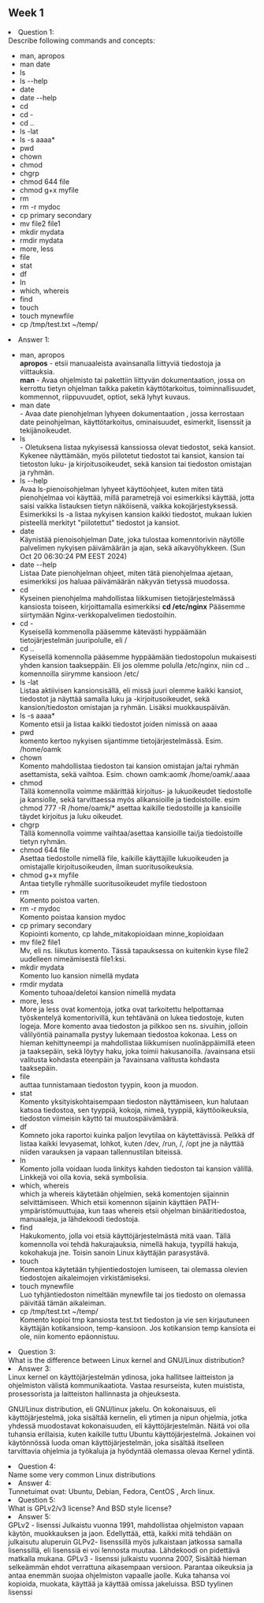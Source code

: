 ## Week 1

<li>Question 1:</li>
Describe following commands and concepts: 
<ul>
<li>man, apropos</li>
<li>man date</li>
<li>ls</li>
<li>ls --help</li>
<li>date</li>
<li>date --help</li>
<li>cd</li>
<li>cd -</li>
<li>cd ..</li>
<li>ls -lat</li>
<li>ls -s aaaa*</li>
<li>pwd</li>
<li>chown</li>
<li>chmod</li>
<li>chgrp</li>
<li>chmod 644 file</li>
<li>chmod g+x myfile</li>
<li>rm</li>
<li>rm -r mydoc</li>
<li>cp primary secondary</li>
<li>mv file2 file1</li>
<li>mkdir mydata</li>
<li>rmdir mydata</li>
<li>more, less</li>
<li>file</li>
<li>stat</li>
<li>df</li>
<li>ln</li>
<li>which, whereis</li>
<li>find</li>
<li>touch</li>
<li>touch mynewfile</li>
<li>cp /tmp/test.txt ~/temp/</li>
</ul>


<li>Answer 1:</li>
<ul>
<li>man, apropos</li> <b>apropos</b> - etsii manuaaleista  avainsanalla liittyviä tiedostoja ja viittauksia. <br>
<b>man</b> - Avaa ohjelmisto tai pakettiin liittyvän dokumentaation, jossa on kerrottu tietyn ohjelman taikka paketin käyttötarkoitus, toiminnallisuudet, kommennot, riippuvuudet, optiot, sekä lyhyt kuvaus. 
<li>man date</li> - Avaa date pienohjelman lyhyeen dokumentaation , jossa kerrostaan date peinohjelman, käyttötarkoitus, ominaisuudet, esimerkit, lisenssit ja tekijänoikeudet. 

<li>ls</li> - Oletuksena listaa nykyisessä kanssiossa olevat tiedostot, sekä kansiot. Kykenee näyttämään, myös piilotetut tiedostot tai kansiot, kansion tai tietoston luku- ja kirjoitusoikeudet, sekä kansion tai tiedoston omistajan ja ryhmän.
<li>ls --help</li> Avaa ls-pienoisohjelman lyhyeet käyttöohjeet, kuten miten tätä pienohjelmaa voi käyttää, millä parametrejä  voi esimerkiksi käyttää, jotta saisi vaikka listauksen tietyn näköisenä, vaikka kokojärjestyksessä. Esimerkiksi ls -a listaa nykyisen kansion kaikki tiedostot, mukaan lukien pisteellä merkityt "piilotettut" tiedostot ja kansiot. 
<li>date</li> Käynistää pienoisohjelman Date, joka tulostaa komenntorivin näytölle palvelimen nykyisen päivämäärän ja ajan, sekä aikavyöhykkeen. (Sun Oct 20 06:30:24 PM EEST 2024)
<li>date --help</li> Listaa Date pienohjelman ohjeet, miten tätä pienohjelmaa ajetaan, esimerkiksi jos haluaa päivämäärän näkyvän tietyssä muodossa. 
<li>cd</li> Kyseinen pienohjelma mahdollistaa liikkumisen tietojärjestelmässä kansiosta toiseen, kirjoittamalla esimerkiksi <b>cd /etc/nginx</b> Pääsemme siirtymään Nginx-verkkopalvelimen tiedostoihin. 
<li>cd -</li> Kyseisellä kommenolla pääsemme kätevästi hyppäämään tietojärjestelmän juuripolulle, eli / 
<li>cd ..</li> Kyseisellä komennolla pääsemme hyppäämään tiedostopolun mukaisesti yhden kansion taakseppäin. Eli jos olemme polulla /etc/nginx, niin cd .. komennoilla siirymme kansioon /etc/ 
<li>ls -lat</li> Listaa aktiivisen kansionsisällä, eli missä juuri olemme kaikki kansiot, tiedostot ja näyttää samalla luku ja -kirjoitusoikeudet, sekä kansion/tiedoston omistajan ja ryhmän. Lisäksi muokkauspäivän.
<li>ls -s aaaa*</li> Komento etsii ja listaa kaikki tiedostot joiden nimissä on aaaa
<li>pwd</li> komento kertoo nykyisen sijantimme tietojärjestelmässä. Esim. /home/oamk
<li>chown</li> Komento mahdollistaa tiedoston tai kansion omistajan ja/tai ryhmän asettamista, sekä vaihtoa. Esim. chown oamk:aomk /home/oamk/.aaaa
<li>chmod</li> Tällä komennolla voimme määrittää kirjoitus- ja lukuoikeudet tiedostolle ja kansiolle, sekä tarvittaessa myös alikansioille ja tiedoistoille. esim chmod 777 -R /home/oamk/* asettaa kaikille tiedostoille ja kansioille täydet kirjoitus ja luku oikeudet.
<li>chgrp</li> Tällä komennolla voimme vaihtaa/asettaa kansioille tai/ja tiedoistoille tietyn ryhmän. 
<li>chmod 644 file</li> Asettaa tiedostolle nimellä file, kaikille käyttäjille lukuoikeuden ja omistajalle kirjoitusoikeuden, ilman suoritusoikeuksia. 
<li>chmod g+x myfile</li> Antaa tietylle ryhmälle suoritusoikeudet myfile tiedostoon
<li>rm</li> Komento poistoa varten. 
<li>rm -r mydoc</li> Komento poistaa kansion mydoc
<li>cp primary secondary</li>Kopiointi komento, cp lahde_mitakopioidaan minne_kopioidaan
<li>mv file2 file1</li>Mv, eli ns. liikutus komento. Tässä tapauksessa on kuitenkin kyse file2 uudelleen nimeämisestä file1:ksi.
<li>mkdir mydata</li> Komento luo kansion nimellä mydata
<li>rmdir mydata</li> Komento tuhoaa/deletoi kansion nimellä mydata
<li>more, less</li> More ja less ovat komentoja, jotka ovat tarkoitettu helpottamaa työskentelyä komentorivillä, kun tehtävänä on lukea tiedostoje, kuten logeja. More komento avaa tiedoston ja pilkkoo sen ns. sivuihin, jolloin välilyöntiä painamalla pystyy lukemaan tiedostoa kokonaa. Less on hieman kehittyneempi ja mahdollistaa liikkumisen nuolinäppäimillä eteen ja taaksepäin, sekä löytyy haku, joka toimii hakusanoilla. /avainsana etsii valitusta kohdasta eteenpäin ja ?avainsana valitusta kohdasta taaksepäin. 
<li>file</li> auttaa tunnistamaan tiedoston tyypin, koon ja muodon. 
<li>stat</li> Komento yksityiskohtaisempaan tiedoston näyttämiseen, kun halutaan katsoa tiedostoa, sen tyyppiä, kokoja, nimeä, tyyppiä, käyttöoikeuksia, tiedoston viimeisin käyttö tai muutospäivämäärä.
<li>df</li>Komneto joka raportoi kuinka paljon levytilaa on käytettävissä. Pelkkä df listaa kaikki levyasemat, lohkot, kuten /dev, /run, /, /opt jne ja näyttää niiden varauksen ja vapaan tallennustilan biteissä. 
<li>ln</li> Komento jolla voidaan luoda linkitys kahden tiedoston tai kansion välillä. Linkkejä voi olla kovia, sekä symbolisia. 
<li>which, whereis</li>which ja whereis käytetään ohjelmien, sekä komentojen sijainnin selvittämiseen.  Which etsii komennon sijainin käyttäen PATH-ympäristömuuttujaa, kun taas whereis etsii ohjelman binääritiedostoa, manuaaleja, ja lähdekoodi tiedostoja. 
<li>find</li> Hakukomento, jolla voi etsiä käyttöjärjestelmästä mitä vaan. Tällä komennolla voi tehdä hakurajauksia, nimellä hakuja, tyypillä hakuja, kokohakuja jne. Toisin sanoin Linux käyttäjän parasystävä. 
<li>touch</li> Komentoa käytetään tyhjientiedostojen lumiseen, tai olemassa olevien tiedostojen aikaleimojen virkistämiseksi. 
<li>touch mynewfile</li>Luo tyhjäntiedoston nimeltään mynewfile tai jos tiedosto on olemassa päivitää tämän aikaleiman. 
<li>cp /tmp/test.txt ~/temp/</li> Komento kopioi tmp kansiosta test.txt tiedoston ja vie sen kirjautuneen käyttäjän kotikansioon, temp-kansioon. Jos kotikansion temp kansiota ei ole, niin komento epäonnistuu. 
</ul>



<li>Question 3:</li>
What is the difference between Linux kernel and GNU/Linux distribution?

<li>Answer 3:</li>
Linux kernel on käyttöjärjestelmän ydinosa, joka hallitsee laitteiston ja ohjelmiston välistä kommunikaatiota. Vastaa resurseista, kuten muistista, prosessorista ja laitteiston hallinnasta ja ohjeuksesta. 

GNU/Linux distribution, eli GNU/linux jakelu. On kokonaisuus, eli käyttöjärjestelmä, joka sisältää kernelin, eli ytimen ja nipun ohjelmia, jotka yhdessä muodostavat kokonaisuuden, eli käyttöjärjestelmän. Näitä voi olla tuhansia erillaisia, kuten kaikille tuttu Ubuntu käyttöjärjestelmä. Jokainen voi käytönnössä luoda oman käyttöjärjestelmän, joka sisältää itselleen tarvittavia ohjelmia ja työkaluja ja hyödyntää olemassa olevaa Kernel ydintä. 


<li>Question 4:</li>
Name some very common Linux distributions

<li>Answer 4:</li>
Tunnetuimat ovat: Ubuntu, Debian, Fedora, CentOS , Arch linux. 

<li>Question 5:</li>
What is GPLv2/v3 license? And BSD style license?

<li>Answer 5:</li>
GPLv2 - lisenssi Julkaistu vuonna 1991, mahdollistaa ohjelmiston vapaan käytön, muokkauksen ja jaon. Edellyttää, että, kaikki mitä tehdään on julkaisutu aluperuin GLPv2- lisenssillä myös julkaistaan jatkossa samalla lisenssillä, eli lisenssiä ei voi lennosta muutaa. Lähdekoodi on pidettävä matkalla mukana. 
GPLv3 - lisenssi julkaistu vuonna 2007, Sisältää hieman selkeämmän ehdot verrattuna aikasempaan versioon. Parantaa oikeuksia ja antaa enemmän suojaa ohjelmiston vapaalle jaolle. Kuka tahansa voi kopioida, muokata, käyttää ja käyttää omissa jakeluissa.  
BSD tyylinen lisenssi